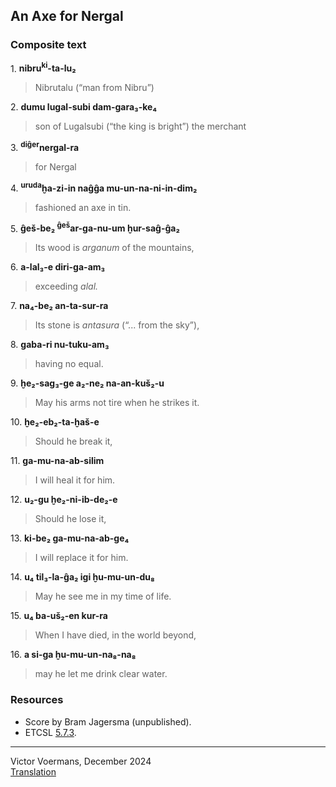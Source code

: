 ## An Axe for Nergal

### Composite text

1\. **nibru<sup>ki</sup>-ta-lu₂**
> Nibrutalu (“man from Nibru”)

2\. **dumu lugal-subi dam-gara₃-ke₄**
> son of Lugalsubi (“the king is bright”) the merchant

3\. **<sup>diĝer</sup>nergal-ra**
> for Nergal

4\. **<sup>uruda</sup>ḫa-zi-in naĝĝa mu-un-na-ni-in-dim₂**
> fashioned an axe in tin.

5\. **ĝeš-be₂ <sup>ĝeš</sup>ar-ga-nu-um ḫur-saĝ-ĝa₂**
> Its wood is _arganum_ of the mountains,

6\. **a-lal₃-e diri-ga-am₃**
> exceeding _alal._

7\. **na₄-be₂ an-ta-sur-ra**
> Its stone is _antasura_ (“... from the sky”),

8\. **gaba-ri nu-tuku-am₃**
> having no equal.

9\. **ḫe₂-sag₃-ge a₂-ne₂ na-an-kuš₂-u**
> May his arms not tire when he strikes it.

10\. **ḫe₂-eb₂-ta-ḫaš-e**
> Should he break it,

11\. **ga-mu-na-ab-silim**
> I will heal it for him.

12\. **u₂-gu ḫe₂-ni-ib-de₂-e**
> Should he lose it,

13\. **ki-be₂ ga-mu-na-ab-ge₄**
> I will replace it for him.

14\. **u₄ til₃-la-ĝa₂ igi ḫu-mu-un-du₈**
> May he see me in my time of life.

15\. **u₄ ba-uš₂-en kur-ra**
> When I have died, in the world beyond,

16\. **a si-ga ḫu-mu-un-na₈-na₈**
> may he let me drink clear water.

### Resources

- Score by Bram Jagersma (unpublished).
- ETCSL [5.7.3](https://etcsl.orinst.ox.ac.uk/cgi-bin/etcsl.cgi?text=c.5.7.3&display=Crit&charenc=gcirc#).

----

Victor Voermans, December 2024  
[Translation](../translation/An-Axe-for-Nergal.md)
